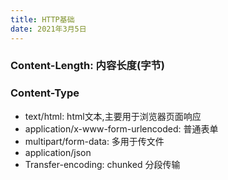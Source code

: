 ```yaml
---
title: HTTP基础
date: 2021年3月5日
---
```


### Content-Length: 内容长度(字节)
### Content-Type
 * text/html: html文本,主要用于浏览器页面响应
 * application/x-www-form-urlencoded: 普通表单
 * multipart/form-data: 多用于传文件
 * application/json
 * Transfer-encoding: chunked 分段传输

